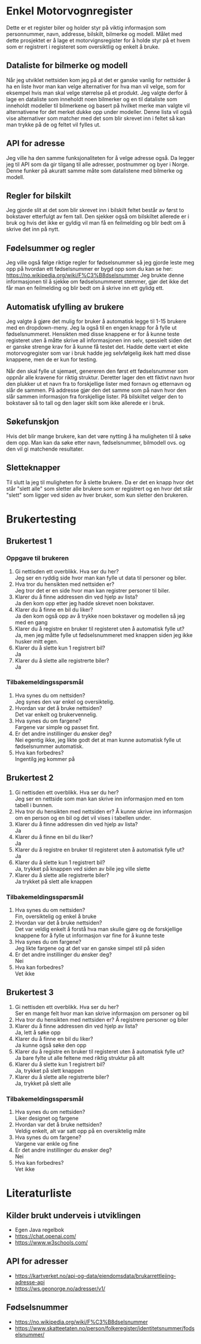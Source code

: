 <h1>Enkel Motorvognregister</h1>
Dette er et register biler og holder styr på viktig informasjon som personnummer, navn, addresse, bilskilt, bilmerke og modell. Målet med dette prosjektet er å lage et motorvignsregister for å holde styr på et hvem som er registrert i registeret som oversiktlig og enkelt å bruke.

<h2>Dataliste for bilmerke og modell</h2>
Når jeg utviklet nettsiden kom jeg på at det er ganske vanlig for nettsider å ha en liste hvor man kan velge alternativer for hva man vil velge, som for eksempel hvis man skal velge størrelse på et produkt. Jeg valgte derfor å lage en dataliste som inneholdt noen bilmerker og en til dataliste som inneholdt modeller til bilmerkene og basert på hvilket merke man valgte vil alternativene for det merket dukke opp under modeller. Denne lista vil også vise alternativer som matcher med det som blir skrevet inn i feltet så kan man trykke på de og feltet vil fylles ut.

<h2>API for adresse</h2>
Jeg ville ha den samme funksjonaliteten for å velge adresse også. Da legger jeg til API som da gir tilgang til alle adresser, postnummer og byer i Norge. Denne funker på akuratt samme måte som datalistene med bilmerke og modell.

<h2>Regler for bilskilt</h2>

Jeg gjorde slit at det som blir skrevet inn i bilskilt feltet består av først to bokstaver etterfulgt av fem tall. Den sjekker også om bilskiltet allerede er i bruk og hvis det ikke er gyldig vil man få en feilmelding og blir bedt om å skrive det inn på nytt. 

<h2>Fødelsummer og regler</h2>

Jeg ville også følge riktige regler for fødselsnummer så jeg gjorde leste meg opp på hvordan ett fødselsnummer er bygd opp som du kan se her: https://no.wikipedia.org/wiki/F%C3%B8dselsnummer 
Jeg brukte denne informasjonen til å sjekke om fødselsnummeret stemmer, gjør det ikke det får man en feilmelding og blir bedt om å skrive inn ett gylidg ett.

<h2>Automatisk ufylling av brukere</h2>

Jeg valgte å gjøre det mulig for bruker å automatisk legge til 1-15 brukere med en dropdown-meny. Jeg la også til en engen knapp for å fylle ut fødselsnummeret. Hensikten med disse knappene er for å kunne teste registeret uten å måtte skrive all informasjonen inn selv, spessielt siden det er ganske strenge krav for å kunne få testet det. Hadde dette vært et ekte motorvogregister som var i bruk hadde jeg selvfølgelig ikek hatt med disse knappene, men de er kun for testing.

Når den skal fylle ut sjemaet, genereren den først ett fødselsnummer som oppnår alle kravene for riktig struktur. Deretter lager den ett fiktivt navn hvor den plukker ut et navn fra to forskjellige lister med fornavn og etternavn og slår de sammen. På addresse gjør den det samme som på navn hvor den slår sammen informasjon fra forskjellige lister. På bilskiltet velger den to bokstaver så to tall og den lager skilt som ikke allerede er i bruk. 

<h2>Søkefunskjon</h2>

Hvis det blir mange brukere, kan det vøre nytting å ha muligheten til å søke dem opp. Man kan da søke etter navn, fødselsnummer, bilmodell ovs. og den vil gi matchende resultater.

<h2>Sletteknapper</h2>

Til slutt la jeg til muligheten for å slette brukere. Da er det en knapp hvor det står "slett alle" som sletter alle brukere som er registrert og en hvor det står "slett" som ligger ved siden av hver bruker, som kun sletter den brukeren.

<h1>Brukertesting</h1>

<h2>Brukertest 1</h2>

<h3>Oppgave til brukeren</h3>

1. Gi nettisden ett overblikk. Hva ser du her? <br>
   Jeg ser en ryddig side hvor man kan fylle ut data til personer og biler.
2. Hva tror du hensikten med nettsiden er? <br>
   Jeg tror det er en side hvor man kan registrer personer til biler. 
3. Klarer du å finne addressen din ved hjelp av lista? <br>
   Ja den kom opp etter jeg hadde skrevet noen bokstaver. 
4. Klarer du å finne en bil du liker? <br>
   Ja den kom også opp av å trykke noen bokstaver og modellen så jeg med en gang 
5. Klarer du å registre en bruker til registeret uten å automatisk fylle ut? <br>
   Ja, men jeg måtte fylle ut fødselsnummeret med knappen siden jeg ikke husker mitt egen. 
6. Klarer du å slette kun 1 registrert bil? <br>
   Ja 
7. Klarer du å slette alle registrerte biler? <br>
   Ja 
   
<h3>Tilbakemeldingsspørsmål</h3>

1. Hva synes du om nettsiden? <br>
   Jeg synes den var enkel og oversiktelig.
2. Hvordan var det å bruke nettsiden? <br>
   Det var enkelt og brukervennelig.
3. Hva synes du om fargene? <br>
   Fargene var simple og passet fint.
4. Er det andre instillinger du ønsker deg? <br>
   Nei egentig ikke, jeg likte godt det at man kunne automatisk fylle ut fødselsnummer automatisk.
5. Hva kan forbedres? <br>
   Ingentilg jeg kommer på

<h2>Brukertest 2</h2>

1. Gi nettisden ett overblikk. Hva ser du her? <br>
   Jeg ser en nettside som man kan skrive inn informasjon med en tom tabell i bunnen.
2. Hva tror du hensikten med nettsiden er?
   Å kunne skrive inn informasjon om en person og en bil og det vil vises i tabellen under.
3. Klarer du å finne addressen din ved hjelp av lista? <br>
   Ja
4. Klarer du å finne en bil du liker? <br>
   Ja
5. Klarer du å registre en bruker til registeret uten å automatisk fylle ut? <br>
   Ja
6. Klarer du å slette kun 1 registrert bil? <br>
   Ja, trykket på knappen ved siden av bile jeg ville slette
7. Klarer du å slette alle registrerte biler? <br>
   Ja trykket på slett alle knappen

<h3>Tilbakemeldingsspørsmål</h3>

1. Hva synes du om nettsiden? <br>
   Fin, oversiktelig og enkel å bruke
2. Hvordan var det å bruke nettsiden? <br>
   Det var veldig enkelt å forstå hva man skulle gjøre og de forskjellige knappene for å fylle ut informasjon var fine for å kunne teste
3. Hva synes du om fargene? <br>
   Jeg likte fargene og at det var en ganske simpel stil på siden
4. Er det andre instillinger du ønsker deg? <br>
   Nei
5. Hva kan forbedres? <br>
   Vet ikke

<h2>Brukertest 3</h2>

1. Gi nettisden ett overblikk. Hva ser du her? <br>
   Ser en mange felt hvor man kan skrive informasjon om personer og bil
2. Hva tror du hensikten med nettsiden er?
   Å registrere personer og biler
3. Klarer du å finne addressen din ved hjelp av lista? <br>
   Ja, lett å søke opp
4. Klarer du å finne en bil du liker? <br>
   Ja kunne også søke den opp
5. Klarer du å registre en bruker til registeret uten å automatisk fylle ut? <br>
   Ja bare fylte ut alle feltene med riktig struktur på allt
6. Klarer du å slette kun 1 registrert bil? <br>
   Ja, trykket på slett knappen
7. Klarer du å slette alle registrerte biler? <br>
   Ja, trykket på slett alle

<h3>Tilbakemeldingsspørsmål</h3>

1. Hva synes du om nettsiden? <br>
   Liker designet og fargene
2. Hvordan var det å bruke nettsiden? <br>
   Veldig enkelt, alt var satt opp på en oversiktelig måte
3. Hva synes du om fargene? <br>
   Vargene var enkle og fine
4. Er det andre instillinger du ønsker deg? <br>
   Nei
5. Hva kan forbedres? <br>
   Vet ikke

<h1>Literaturliste</h1>

<h2>Kilder brukt underveis i utviklingen</h2>

* Egen Java regelbok <br>
* https://chat.openai.com/ <br>
* https://www.w3schools.com/ <br>

<h2>API for adresser</h2>

* https://kartverket.no/api-og-data/eiendomsdata/brukarrettleiing-adresse-api <br>
* https://ws.geonorge.no/adresser/v1/ <br>

<h2>Fødselsnummer</h2>

* https://no.wikipedia.org/wiki/F%C3%B8dselsnummer <br>
* https://www.skatteetaten.no/person/folkeregister/identitetsnummer/fodselsnummer/ <br>
